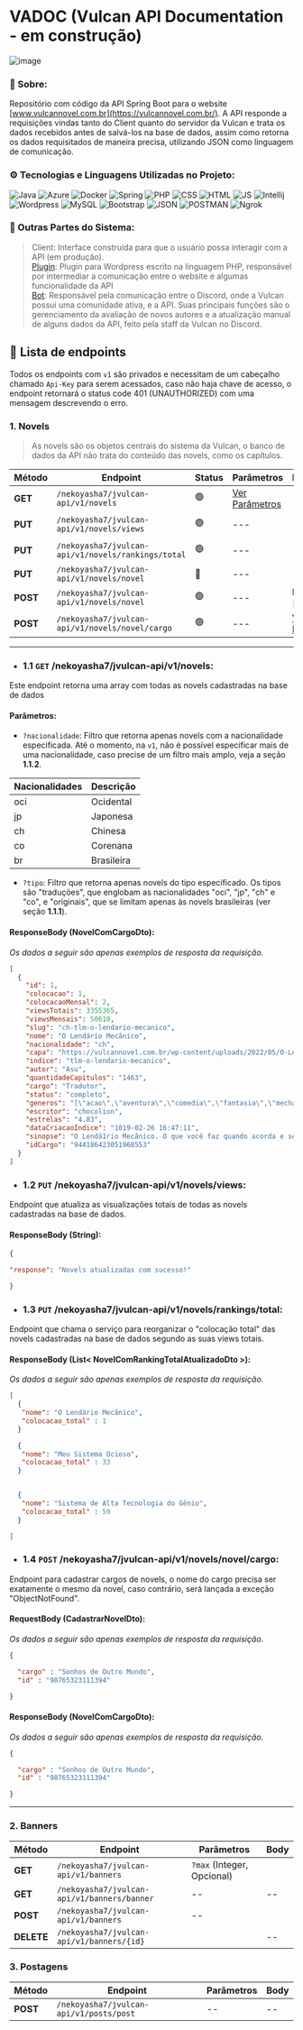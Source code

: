 # VADOC (Vulcan API Documentation - em construção)

![image](https://github.com/NeveScript/Vulcan-API/assets/123518676/41cbe60b-883b-423d-b89f-f54b792882be)

### 🔎 Sobre:
Repositório com código da API Spring Boot para o website [www.vulcannovel.com.br](https://vulcannovel.com.br/).
A API responde a requisições vindas tanto do Client quanto do servidor da Vulcan e trata os dados recebidos antes de salvá-los na base de dados, assim como retorna os dados requisitados de maneira precisa, utilizando JSON como linguagem de comunicação.

### ⚙ Tecnologias e Linguagens Utilizadas no Projeto:
![Java](https://img.shields.io/badge/Java-orange?style=for-the-badge&logo=java-8&logoColor=white) 
![Azure](https://img.shields.io/badge/Azure-blue?style=for-the-badge&logo=microsoft-azure&logoColor=white) 
![Docker](https://img.shields.io/badge/docker-white?style=for-the-badge&logo=docker&logoColor=red) 
![Spring](https://img.shields.io/badge/Spring%20Boot-green?style=for-the-badge&logo=spring-boot&logoColor=white) 
![PHP](https://img.shields.io/badge/PHP-blue?style=for-the-badge&logo=php&logoColor=white) 
![CSS](https://img.shields.io/badge/CSS-purple?style=for-the-badge&logo=css-3&logoColor=white) 
![HTML](https://img.shields.io/badge/HTML-orange?style=for-the-badge&logo=HTML&logoColor=white)
![JS](https://img.shields.io/badge/JavaScript-yellow?style=for-the-badge&logo=javascript&logoColor=white)
![Intellij](https://img.shields.io/badge/Intellij%20IDEA-gray?style=for-the-badge&logo=intellij-idea&logoColor=white) 
![Wordpress](https://img.shields.io/badge/Wordpress-black?style=for-the-badge&logo=wordpress&logoColor=white) 
![MySQL](https://img.shields.io/badge/MySQL-red?style=for-the-badge&logo=mysql&logoColor=white) 
![Bootstrap](https://img.shields.io/badge/Bootstrap-cyan?style=for-the-badge&logo=bootstrap&logoColor=black) 
![JSON](https://img.shields.io/badge/JSON-yellow?style=for-the-badge&logo=json&logoColor=black) 
![POSTMAN](https://img.shields.io/badge/postman-white?style=for-the-badge&logo=postman&logoColor=red) 
![Ngrok](https://img.shields.io/badge/ngrok-black?style=for-the-badge&logo=ngrok&logoColor=red) 

### 📁 Outras Partes do Sistema:
> Client: Interface construída para que o usuário possa interagir com a API (em produção). <br>
> [Plugin](https://github.com/NeveScript/Vulcan-API/tree/master/src/main/php): Plugin para Wordpress escrito na linguagem PHP, responsável por intermediar a comunicação entre o website e algumas funcionalidade da API <br>
> [Bot](https://github.com/NeveScript/Lia): Responsável pela comunicação entre o Discord, onde a Vulcan possui uma comunidade ativa, e a API. Suas principais funções são o gerenciamento da avaliação de novos autores e a atualização manual de alguns dados da API, feito pela staff da Vulcan no Discord.

## 📑 Lista de endpoints
Todos os endpoints com ``v1`` são privados e necessitam de um cabeçalho chamado ``Api-Key`` para serem acessados, caso não haja chave de acesso, o endpoint retornará o status code 401 (UNAUTHORIZED) com uma mensagem descrevendo o erro.

### 1. Novels
> As novels são os objetos centrais do sistema da Vulcan, o banco de dados da API não trata do conteúdo das novels, como os capítulos. 

| Método   | Endpoint                                          | Status | Parâmetros                             | RequestBody                                  | ResponseBody            |
|----------|---------------------------------------------------|--------|----------------------------------------|-----------------------------------------------| ------------------------|
| **GET**  |``/nekoyasha7/jvulcan-api/v1/novels``               |  🟢   |[Ver Parâmetros](README.MD#1-1-params)  | --                                            | --                       |
| **PUT**  |``/nekoyasha7/jvulcan-api/v1/novels/views``         |  🟢   |---                                    |---                                            |[Ver ResponseBody](README.MD#1-2-responsebody) |
| **PUT**  |``/nekoyasha7/jvulcan-api/v1/novels/rankings/total``|  🟢   |---                                    |---                                            |[Ver ResponseBody](README.MD#1-3-responsebody) |
| **PUT**  |``/nekoyasha7/jvulcan-api/v1/novels/novel``         |  🔴   |---                                     | --                                            |--                        |   
| **POST** |``/nekoyasha7/jvulcan-api/v1/novels/novel``         |  🟢   |---                                     | NovelDTO [Object]                             |--                        |
| **POST**  |``/nekoyasha7/jvulcan-api/v1/novels/novel/cargo``  |  🟢   |---                                     | [Ver RequestBody](README.md#1-4-requestbody)  | [Ver ResponseBody](README.MD#1-4-responsebody) |
 
<hr>

- ### 1.1 ``GET`` **/nekoyasha7/jvulcan-api/v1/novels**:
Este endpoint retorna uma array com todas as novels cadastradas na base de dados<br>

<a name="1-1-params"><h4>Parâmetros:</h4></a>
- ``?nacionalidade``: Filtro que retorna apenas novels com a nacionalidade especificada. Até o momento, na ``v1``, não é possível especificar mais de uma nacionalidade, caso precise de um filtro mais amplo, veja a seção **1.1.2**.   

| Nacionalidades | Descrição  |
|----------------|------------|
| oci            | Ocidental  |
| jp             | Japonesa   |
| ch             | Chinesa    |
| co             | Corenana   | 
| br             | Brasileira |

- ``?tipo``: Filtro que retorna apenas novels do tipo especificado. Os tipos são "traduções", que englobam as nacionalidades "oci", "jp", "ch" e "co", e "originais", que se limitam apenas às novels brasileiras (ver seção **1.1.1**).



<a name="1-1-responsebody"><h4> ResponseBody (NovelComCargoDto): </h4></a>
*Os dados a seguir são apenas exemplos de resposta da requisição.*

```json
[
  {
    "id": 1,
    "colocacao": 1,
    "colocacaoMensal": 2,
    "viewsTotais": 3355365,
    "viewsMensais": 50610,
    "slug": "ch-tlm-o-lendario-mecanico",
    "nome": "O Lendário Mecânico",
    "nacionalidade": "ch",
    "capa": "https://vulcannovel.com.br/wp-content/uploads/2022/05/O-Lendario-Mecanico-Capa-Vulcan-225x300.jpg",
    "indice": "tlm-o-lendario-mecanico",
    "autor": "Asu",
    "quantidadeCapitulos": "1463",
    "cargo": "Tradutor",
    "status": "completo",
    "generos": "[\"acao\",\"aventura\",\"comedia\",\"fantasia\",\"mecha\",\"sci-fi\",\"sobrenatural\"]",
    "escritor": "chocolion",
    "estrelas": "4.83",
    "dataCriacaoIndice": "1019-02-26 16:47:11",
    "sinopse": "O Lendá1rio Mecânico. O que você faz quando acorda e se encontra dentro do próprio jogo que voc...",
    "idCargo": "944186423051968553"
  }
]
```

- ### 1.2 ``PUT`` **/nekoyasha7/jvulcan-api/v1/novels/views**:
Endpoint que atualiza as visualizações totais de todas as novels cadastradas na base de dados.


<a name="1-2-responsebody"><h4> ResponseBody (String): </h4></a>

```json
{

"response": "Novels atualizadas com sucesso!"

}
```

- ### 1.3 ``PUT`` **/nekoyasha7/jvulcan-api/v1/novels/rankings/total**:
Endpoint que chama o serviço para reorganizar o "colocação total" das novels cadastradas na base de dados segundo as suas views totais.


<a name="1-3-responsebody"><h4> ResponseBody (List< NovelComRankingTotalAtualizadoDto >): </h4></a>
*Os dados a seguir são apenas exemplos de resposta da requisição.*

```json
[
  {
   "nome": "O Lendário Mecânico",
   "colocacao_total" : 1
  }

  {
   "nome": "Meu Sistema Ocioso",
   "colocacao_total" : 33
  }


  {
   "nome": "Sistema de Alta Tecnologia do Gênio",
   "colocacao_total" : 59
  }

]

```

- ### 1.4 ``POST`` **/nekoyasha7/jvulcan-api/v1/novels/novel/cargo**:
Endpoint para cadastrar cargos de novels, o nome do cargo precisa ser exatamente o mesmo da novel, caso contrário, será lançada a exceção "ObjectNotFound".

<a name="1-4-requestbody"><h4> RequestBody (CadastrarNovelDto): </h4></a>
*Os dados a seguir são apenas exemplos de resposta da requisição.*

```json
{

  "cargo" : "Sonhos de Outro Mundo",
  "id" : "98765323111394"

}
```

<a name="1-4-responsebody"><h4> ResponseBody (NovelComCargoDto): </h4></a>
*Os dados a seguir são apenas exemplos de resposta da requisição.*

```json
{

  "cargo" : "Sonhos de Outro Mundo",
  "id" : "98765323111394"

}
```

<hr>

### 2. Banners
| Método     | Endpoint                                     | Parâmetros                                          | Body                                        |
|------------|----------------------------------------------|-----------------------------------------------------|---------------------------------------------|
| **GET**    |``/nekoyasha7/jvulcan-api/v1/banners``        | ``?max`` (Integer, Opcional)|                       | --                                          |         
| **GET**    |``/nekoyasha7/jvulcan-api/v1/banners/banner`` | --                                                  |--                                           |
| **POST**   |``/nekoyasha7/jvulcan-api/v1/banners``        |--                                                   |                                             |
| **DELETE** |``/nekoyasha7/jvulcan-api/v1/banners/{id}``   |                                                     |--                                           |

### 3. Postagens
| Método     | Endpoint                                     | Parâmetros                                          | Body                                        |
|------------|----------------------------------------------|-----------------------------------------------------|---------------------------------------------|
| **POST**   |``/nekoyasha7/jvulcan-api/v1/posts/post``     |--                                                   | --                                          |   

